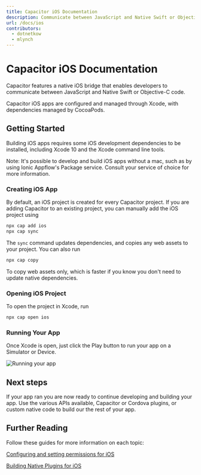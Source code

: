 ```yaml
---
title: Capacitor iOS Documentation 
description: Communicate between JavaScript and Native Swift or Objective-C code
url: /docs/ios
contributors:
  - dotnetkow
  - mlynch
---
```


# Capacitor iOS Documentation

Capacitor features a native iOS bridge that enables developers to communicate between JavaScript and Native Swift or Objective-C code.

Capacitor iOS apps are configured and managed through Xcode, with dependencies managed by CocoaPods.

## Getting Started

Building iOS apps requires some iOS development dependencies to be installed, including Xcode 10 and the Xcode command line tools.

Note: It's possible to develop and build iOS apps without a mac, such as by using Ionic Appflow's Package service. Consult your service of choice for more information.

### Creating iOS App

By default, an iOS project is created for every Capacitor project. If you are adding Capacitor to an existing
project, you can manually add the iOS project using

```bash
npx cap add ios
npx cap sync
```

The `sync` command updates dependencies, and copies any web assets to your project. You can also run

```bash
npx cap copy
```

To copy web assets only, which is faster if you know you don't need to update native dependencies.

### Opening iOS Project

To open the project in Xcode, run

```bash
npx cap open ios
```

### Running Your App

Once Xcode is open, just click the Play button to run your app on a Simulator or Device. 

![Running your app](/assets/img/docs/ios/running.png)

## Next steps

If your app ran you are now ready to continue developing and building your app. Use the various APIs available, Capacitor or Cordova plugins, or custom native code to build our the rest of your app.

## Further Reading 

Follow these guides for more information on each topic:

[Configuring and setting permissions for iOS](./configuration)

[Building Native Plugins for iOS](../plugins)
